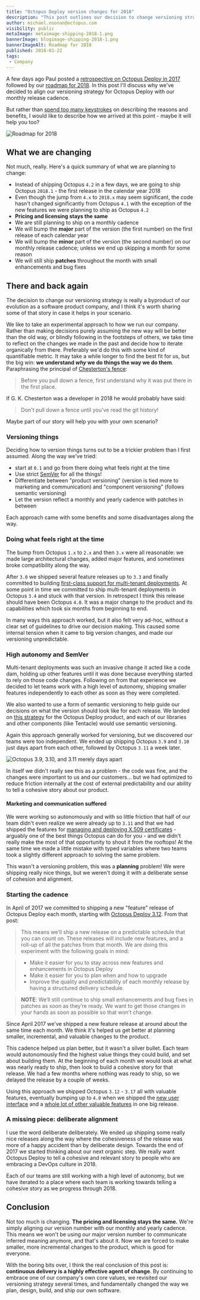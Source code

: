 ```yaml
---
title: "Octopus Deploy version changes for 2018"
description: "This post outlines our decision to change versioning strategy for Octopus Deploy to a style matching our iterative, monthly release cadence. It also describes how we arrived at our decision and how continuous delivery has fundamentally changed the way we plan, build, and release our software."
author: michael.noonan@octopus.com
visibility: public
metaImage: metaimage-shipping-2018-1.png
bannerImage: blogimage-shipping-2018-1.png
bannerImageAlt: Roadmap for 2018
published: 2018-01-22
tags:
 - Company
---
```


A few days ago Paul posted a [retrospective on Octopus Deploy in 2017](reflections-2017.md) followed by our [roadmap for 2018](roadmap-2018.md). In this post I'll discuss why we've decided to align our versioning strategy for Octopus Deploy with our monthly release cadence.

But rather than [spend too many keystrokes](http://keysleft.com/) on describing the reasons and benefits, I would like to describe how we arrived at this point - maybe it will help you too?

![Roadmap for 2018](blogimage-shipping-2018-1.png)

## What we are changing

Not much, really. Here's a quick summary of what we are planning to change:

- Instead of shipping Octopus `4.2` in a few days, we are going to ship Octopus `2018.1` - the first release in the calendar year 2018
- Even though the jump from `4.x` to `2018.x` may seem significant, the code hasn't changed significantly from Octopus `4.1` with the exception of the new features we were planning to ship as Octopus `4.2`
- **Pricing and licensing stays the same**
- We are still planning to ship on a monthly cadence
- We will bump the **major** part of the version (the first number) on the first release of each calendar year
- We will bump the **minor** part of the version (the second number) on our monthly release cadence; unless we end up skipping a month for some reason
- We will still ship **patches** throughout the month with small enhancements and bug fixes

## There and back again

The decision to change our versioning strategy is really a byproduct of our evolution as a software product company, and I think it's worth sharing some of that story in case it helps in your scenario.

We like to take an experimental approach to how we run our company. Rather than making decisions purely assuming the new way will be better than the old way, or blindly following in the footsteps of others, we take time to reflect on the changes we made in the past and decide how to iterate organically from there. Preferably we'd do this with some kind of quantifiable metric. It may take a while longer to find the best fit for us, but the big win: **we understand _why_ we do things the way we do them**. Paraphrasing the principal of [Chesterton's fence](https://en.wikipedia.org/wiki/Wikipedia:Chesterton%27s_fence):

> Before you pull down a fence, first understand why it was put there in the first place.

If G. K. Chesterton was a developer in 2018 he would probably have said:

> Don't pull down a fence until you've read the git history!

Maybe part of our story will help you with your own scenario?

### Versioning things

Deciding how to version things turns out to be a trickier problem than I first assumed. Along the way we've tried:

- start at `0.1` and go from there doing what feels right at the time
- Use strict [SemVer](https://semver.org) for all the things!
- Differentiate between "product versioning" (version is tied more to marketing and communication) and "component versioning" (follows semantic versioning)
- Let the version reflect a monthly and yearly cadence with patches in between

Each approach came with some benefits and some disadvantages along the way.

### Doing what feels right at the time

The bump from Octopus `1.x` to `2.x` and then `3.x` were all reasonable: we made large architectural changes, added major features, and sometimes broke compatibility along the way.

After `3.0` we shipped several feature releases up to `3.3` and finally committed to building [first-class support for multi-tenant deployments](https://octopus.com/docs/deployments/patterns/multi-tenant-deployments). At some point in time we committed to ship multi-tenant deployments in Octopus `3.4` and stuck with that version. In retrospect I think this release should have been Octopus `4.0`. It was a major change to the product and its capabilities which took six months from beginning to end.

In many ways this approach worked, but it also felt very ad-hoc, without a clear set of guidelines to drive our decision making. This caused some internal tension when it came to big version changes, and made our versioning unpredictable.

### High autonomy and SemVer

Multi-tenant deployments was such an invasive change it acted like a code dam, holding up other features until it was done because everything started to rely on those code changes. Following on from that experience we decided to let teams work with a high level of autonomy, shipping smaller features independently to each other as soon as they were completed.

We also wanted to use a form of semantic versioning to help guide our decisions on what the version should look like for each release. We landed on [this strategy](https://octopus.com/docs/administration/upgrading#Upgrading-HowweversionOctopusDeploy) for the Octopus Deploy product, and each of our libraries and other components (like Tentacle) would use semantic versioning.

Again this approach generally worked for versioning, but we discovered our teams were too independent. We ended up shipping Octopus `3.9` and `3.10` just days apart from each other, followed by Octopus `3.11` a week later.

![Octopus 3.9, 3.10, and 3.11 merely days apart](version-change-2018-too-quickly.png)

In itself we didn't really see this as a problem - the code was fine, and the changes were important to us and our customers... but we had optimized to reduce friction internally at the cost of external predictability and our ability to tell a cohesive story about our product.

#### Marketing and communication suffered

We were working so autonomously and with so little friction that half of our team didn't even realize we were already up to `3.11` and that we had shipped the features for [managing and deploying X.509 certificates](https://octopus.com/docs/deployments/certificates) - arguably one of the best things Octopus can do for you - and we didn't really make the most of that opportunity to shout it from the rooftops! At the same time we made a little mistake with typed variables where two teams took a slightly different approach to solving the same problem.

This wasn't a versioning problem, this was a **planning** problem! We were shipping really nice things, but we weren't doing it with a deliberate sense of cohesion and alignment.

### Starting the cadence

In April of 2017 we committed to shipping a new "feature" release of Octopus Deploy each month, starting with [Octopus Deploy 3.12](/blog/2017-04/octopus-april-release.md). From that post:

> This means we’ll ship a new release on a predictable schedule that you can count on. These releases will include new features, and a roll-up of all the patches from that month.  We are doing this experiment with the following goals in mind:

> - Make it easier for you to stay across new features and enhancements in Octopus Deploy
> - Make it easier for you to plan when and how to upgrade
> - Improve the quality and predictability of each monthly release by having a structured delivery schedule.

> **NOTE**: We’ll still continue to ship small enhancements and bug fixes in patches as soon as they’re ready.  We want to get those changes in your hands as soon as possible so that won’t change.

Since April 2017 we've shipped a new feature release at around about the same time each month. We think it's helped us get better at planning smaller, incremental, and valuable changes to the product.

This cadence helped us plan better, but it wasn't a silver bullet. Each team would autonomously find the highest value things they could build, and set about building them. At the beginning of each month we would look at what was nearly ready to ship, then look to build a cohesive story for that release. We had a few months where nothing was ready to ship, so we delayed the release by a couple of weeks.

Using this approach we shipped Octopus `3.12` - `3.17` all with valuable features, eventually bumping up to `4.0` when we shipped the [new user interface](/blog/2017-11/octopus-release-4-0.md) and a [whole lot of other valuable features](/blog/2017-10/octopus-v4-blog-series-kickoff.md) in one big release.

### A missing piece: deliberate alignment

I use the word deliberate deliberately. We ended up shipping some really nice releases along the way where the cohesiveness of the release was more of a happy accident than by deliberate design. Towards the end of 2017 we started thinking about our next organic step. We really want Octopus Deploy to tell a cohesive and relevant story to people who are embracing a DevOps culture in 2018.

Each of our teams are still working with a high level of autonomy, but we have iterated to a place where each team is working towards telling a cohesive story as we progress through 2018.

## Conclusion

Not too much is changing. **The pricing and licensing stays the same.** We're simply aligning our version number with our monthly and yearly cadence. This means we won't be using our major version number to communicate inferred meaning anymore, and that's about it. Now we are forced to make smaller, more incremental changes to the product, which is good for everyone.

With the boring bits over, I think the real conclusion of this post is: **continuous delivery is a highly effective agent of change**. By continuing to embrace one of our company's own core values, we revisited our versioning strategy several times, and fundamentally changed the way we plan, design, build, and ship our own software.